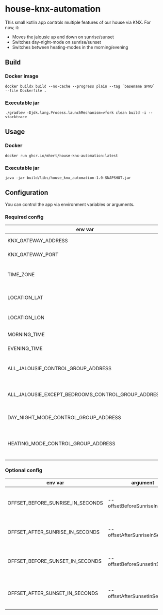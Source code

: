# house-knx-automation

This small kotlin app controls multiple features of our house via KNX. For now, it:
 - Moves the jalousie up and down on sunrise/sunset
 - Switches day-night-mode on sunrise/sunset
 - Switches between heating-modes in the  morning/evening

## Build

### Docker image
```shell
docker buildx build --no-cache --progress plain --tag `basename $PWD` --file Dockerfile .
```

### Executable jar
```shell
./gradlew -Djdk.lang.Process.launchMechanism=vfork clean build -i --stacktrace
```

## Usage

### Docker
```shell
docker run ghcr.io/mhert/house-knx-automation:latest
```

### Executable jar
```shell
java -jar build/libs/house_knx_automation-1.0-SNAPSHOT.jar
```

## Configuration

You can control the app via environment variables or arguments.

### Required config

env var                                            | argument                                       | used for
---------------------------------------------------|------------------------------------------------|------------------------------------------------------
KNX_GATEWAY_ADDRESS                                | --knxGatewayAddress                            | Connection to KNX
KNX_GATEWAY_PORT                                   | --knxGatewayPort                               | Connection to KNX
TIME_ZONE                                          | --timeZone                                     | Calculation of sunset/sunrise time / Set heating mode
LOCATION_LAT                                       | --locationLat                                  | Calculation of sunset/sunrise time
LOCATION_LON                                       | --locationLon                                  | Calculation of sunset/sunrise time
MORNING_TIME                                       | --morningTime                                  | Set heating mode 
EVENING_TIME                                       | --eveningTime                                  | Set heating mode
ALL_JALOUSIE_CONTROL_GROUP_ADDRESS                 | --allJalousieControlGroupAddress               | Move up/down jalousie automatically 
ALL_JALOUSIE_EXCEPT_BEDROOMS_CONTROL_GROUP_ADDRESS | --allJalousieExceptBedroomsControlGroupAddress | Move up/down jalousie automatically
DAY_NIGHT_MODE_CONTROL_GROUP_ADDRESS               | --dayNightModeControlGroupAddress              | Switch day-night-mode automatically
HEATING_MODE_CONTROL_GROUP_ADDRESS                 | --heatingModeControlGroupAddress               | Switch heating comfort-night-mode automatically

### Optional config
env var                          | argument                       | default | used for
---------------------------------|--------------------------------|---------|-------------------------------------
OFFSET_BEFORE_SUNRISE_IN_SECONDS | --offsetBeforeSunriseInSeconds | 0       | Will be subtracted from sunrise time
OFFSET_AFTER_SUNRISE_IN_SECONDS  | --offsetAfterSunriseInSeconds  | 0       | Will be added to sunrise time
OFFSET_BEFORE_SUNSET_IN_SECONDS  | --offsetBeforeSunsetInSeconds  | 0       | Will be subtracted from sunset time
OFFSET_AFTER_SUNSET_IN_SECONDS   | --offsetAfterSunsetInSeconds   | 0       | Will be subtracted from sunset time
